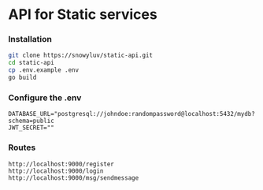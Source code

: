 # API for Static services

### Installation
```bash
git clone https://snowyluv/static-api.git 
cd static-api
cp .env.example .env
go build
```

### Configure the .env
```
DATABASE_URL="postgresql://johndoe:randompassword@localhost:5432/mydb?schema=public
JWT_SECRET=""
```

### Routes
```
http://localhost:9000/register
http://localhost:9000/login
http://localhost:9000/msg/sendmessage
```
